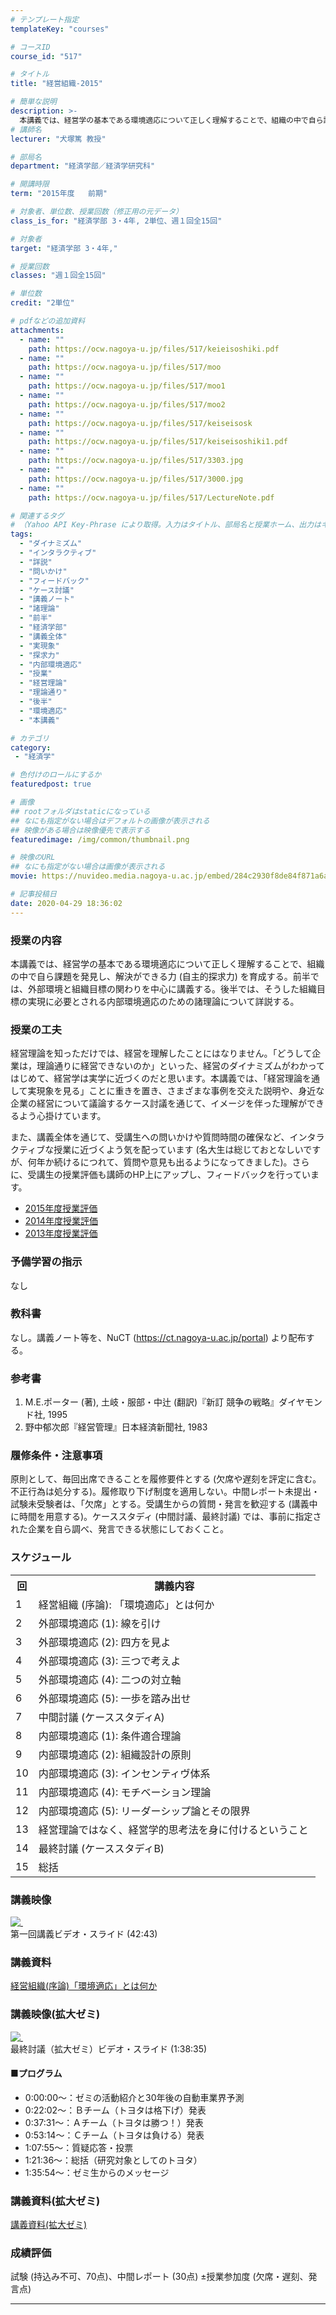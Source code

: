```yaml
---
# テンプレート指定
templateKey: "courses"

# コースID
course_id: "517"

# タイトル
title: "経営組織-2015"

# 簡単な説明
description: >-
  本講義では、経営学の基本である環境適応について正しく理解することで、組織の中で自ら課題を発見し、解決ができる力 (自主的探求力) を育成する。前半では、外部環境と組織目標の関わりを中心に講義する。後半では、そうした組織目標の実現に必要とされる内部環境適応のための諸理論について詳説する。 ....
# 講師名
lecturer: "犬塚篤 教授"

# 部局名
department: "経済学部／経済学研究科"

# 開講時限
term: "2015年度	前期"

# 対象者、単位数、授業回数（修正用の元データ）
class_is_for: "経済学部 3・4年, 2単位、週１回全15回"

# 対象者
target: "経済学部 3・4年,"

# 授業回数
classes: "週１回全15回"

# 単位数
credit: "2単位"

# pdfなどの追加資料
attachments:
  - name: "" 
    path: https://ocw.nagoya-u.jp/files/517/keieisoshiki.pdf
  - name: "" 
    path: https://ocw.nagoya-u.jp/files/517/moo
  - name: "" 
    path: https://ocw.nagoya-u.jp/files/517/moo1
  - name: "" 
    path: https://ocw.nagoya-u.jp/files/517/moo2
  - name: "" 
    path: https://ocw.nagoya-u.jp/files/517/keiseisosk
  - name: "" 
    path: https://ocw.nagoya-u.jp/files/517/keiseisoshiki1.pdf
  - name: "" 
    path: https://ocw.nagoya-u.jp/files/517/3303.jpg
  - name: "" 
    path: https://ocw.nagoya-u.jp/files/517/3000.jpg
  - name: "" 
    path: https://ocw.nagoya-u.jp/files/517/LectureNote.pdf

# 関連するタグ
# （Yahoo API Key-Phrase により取得。入力はタイトル、部局名と授業ホーム、出力はキーフレーズ（tags））
tags:
  - "ダイナミズム"
  - "インタラクティブ"
  - "詳説"
  - "問いかけ"
  - "フィードバック"
  - "ケース討議"
  - "講義ノート"
  - "諸理論"
  - "前半"
  - "経済学部"
  - "講義全体"
  - "実現象"
  - "探求力"
  - "内部環境適応"
  - "授業"
  - "経営理論"
  - "理論通り"
  - "後半"
  - "環境適応"
  - "本講義"

# カテゴリ
category:
 - "経済学"

# 色付けのロールにするか
featuredpost: true

# 画像
## rootフォルダはstaticになっている
## なにも指定がない場合はデフォルトの画像が表示される
## 映像がある場合は映像優先で表示する
featuredimage: /img/common/thumbnail.png

# 映像のURL
## なにも指定がない場合は画像が表示される
movie: https://nuvideo.media.nagoya-u.ac.jp/embed/284c2930f8de84f871a6a55d48cd3b3bf1c88c36

# 記事投稿日
date: 2020-04-29 18:36:02
---
```


### 授業の内容
本講義では、経営学の基本である環境適応について正しく理解することで、組織の中で自ら課題を発見し、解決ができる力 (自主的探求力) を育成する。前半では、外部環境と組織目標の関わりを中心に講義する。後半では、そうした組織目標の実現に必要とされる内部環境適応のための諸理論について詳説する。


### 授業の工夫
経営理論を知っただけでは、経営を理解したことにはなりません。「どうして企業は，理論通りに経営できないのか」といった、経営のダイナミズムがわかってはじめて、経営学は実学に近づくのだと思います。本講義では、「経営理論を通して実現象を見る」ことに重きを置き、さまざまな事例を交えた説明や、身近な企業の経営について議論するケース討議を通じて、イメージを伴った理解ができるよう心掛けています。

また、講義全体を通じて、受講生への問いかけや質問時間の確保など、インタラクティブな授業に近づくよう気を配っています (名大生は総じておとなしいですが、何年か続けるにつれて、質問や意見も出るようになってきました)。さらに、受講生の授業評価も講師のHP上にアップし、フィードバックを行っています。


* [2015年度授業評価](http://www.soec.nagoya-u.ac.jp/%7Einu/classes/ungra_organization2015.htm)
* [2014年度授業評価](http://www.soec.nagoya-u.ac.jp/%7Einu/classes/ungra_organization2014.htm)
* [2013年度授業評価](http://www.soec.nagoya-u.ac.jp/%7Einu/classes/ungra_organization2013.htm)






### 予備学習の指示

なし

### 教科書

なし。講義ノート等を、NuCT (https://ct.nagoya-u.ac.jp/portal) より配布する。

### 参考書

  1. M.E.ポーター (著), 土岐・服部・中辻 (翻訳)『新訂 競争の戦略』ダイヤモンド社, 1995
  2. 野中郁次郎『経営管理』日本経済新聞社, 1983

### 履修条件・注意事項

原則として、毎回出席できることを履修要件とする (欠席や遅刻を評定に含む。不正行為は処分する)。履修取り下げ制度を適用しない。中間レポート未提出・試験未受験者は、「欠席」とする。受講生からの質問・発言を歓迎する (講義中に時間を用意する)。ケーススタディ (中間討議、最終討議) では、事前に指定された企業を自ら調べ、発言できる状態にしておくこと。


<h3>スケジュール</h3>
<table class="basic" width="455">
<tr>
<th width="20" class="center">回</th>
<th width="435" class="center">講義内容</th>
</tr>
<tr>
<td width="20" class="center">1</td>
<td width="435">経営組織 (序論): 「環境適応」とは何か</td>
</tr>
<tr>
<td width="20" class="center">2</td>
<td width="435">外部環境適応 (1): 線を引け</td>
</tr>
<tr>
<td width="20" class="center">3</td>
<td width="435">外部環境適応 (2): 四方を見よ</td>
</tr>
<tr>
<td width="20" class="center">4</td>
<td width="435">外部環境適応 (3): 三つで考えよ</td>
</tr>
<tr>
<td width="20" class="center">5</td>
<td width="435">外部環境適応 (4): 二つの対立軸</td>
</tr>
<tr>
<td width="20" class="center">6</td>
<td width="435">外部環境適応 (5): 一歩を踏み出せ</td>
</tr>
<tr>
<td width="20" class="center">7</td>
<td width="435">中間討議 (ケーススタディA)</td>
</tr>
<tr>
<td width="20" class="center">8</td>
<td width="435">内部環境適応 (1): 条件適合理論</td>
</tr>
<tr>
<td width="20" class="center">9</td>
<td width="435">内部環境適応 (2): 組織設計の原則</td>
</tr>
<tr>
<td width="20" class="center">10</td>
<td width="435">内部環境適応 (3): インセンティヴ体系</td>
</tr>
<tr>
<td width="20" class="center">11</td>
<td width="435">内部環境適応 (4): モチベーション理論</td>
</tr>
<tr>
<td width="20" class="center">12</td>
<td width="435">内部環境適応 (5): リーダーシップ論とその限界</td>
</tr>
<tr>
<td width="20" class="center">13</td>
<td width="435">経営理論ではなく、経営学的思考法を身に付けるということ</td>
</tr>
<tr>
<td width="20" class="center">14</td>
<td width="435">最終討議 (ケーススタディB)</td>
</tr>
<tr>
<td width="20" class="center">15</td>
<td width="435">総括</td>
</tr>
</table>


### 講義映像

<a href="https://nuvideo.media.nagoya-u.ac.jp/embed/284c2930f8de84f871a6a55d48cd3b3bf1c88c36" target="blank">![&nbsp;](https://ocw.nagoya-u.jp/files/517/3000.jpg) </a>
<br>第一回講義ビデオ・スライド (42:43)


### 講義資料
[経営組織(序論)「環境適応」とは何か](https://ocw.nagoya-u.jp/files/517/keiseisoshiki1.pdf) </p>

### 講義映像(拡大ゼミ)
<a href="https://nuvideo.media.nagoya-u.ac.jp/embed/342a80e6918dad8f55a0ae29fd7bcad19d74d0c7" target= "blank">![&nbsp;](https://ocw.nagoya-u.jp/files/517/3303.jpg) </a>
<br>最終討議（拡大ゼミ）ビデオ・スライド (1:38:35)

#### ■プログラム
* 0:00:00～：ゼミの活動紹介と30年後の自動車業界予測
* 0:22:02～：Ｂチーム（トヨタは格下げ）発表
* 0:37:31～：Ａチーム（トヨタは勝つ！）発表
* 0:53:14～：Ｃチーム（トヨタは負ける）発表
* 1:07:55～：質疑応答・投票
* 1:21:36～：総括（研究対象としてのトヨタ）
* 1:35:54～：ゼミ生からのメッセージ

### 講義資料(拡大ゼミ)
[講義資料(拡大ゼミ)](https://ocw.nagoya-u.jp/files/517/LectureNote.pdf) 







### 成績評価

試験 (持込み不可、70点)、中間レポート (30点) &plusmn;授業参加度 (欠席・遅刻、発言点)





-----